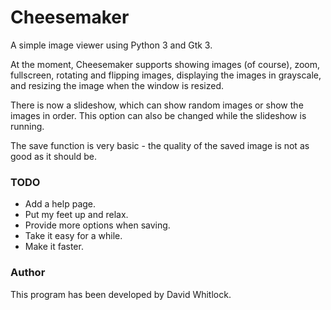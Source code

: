 # Cheesemaker

A simple image viewer using Python 3 and Gtk 3.

At the moment, Cheesemaker supports showing images (of course), zoom, fullscreen, rotating and flipping images, displaying the images in grayscale, and resizing the image when the window is resized.

There is now a slideshow, which can show random images or show the images in order. This option can also be changed while the slideshow is running.

The save function is very basic - the quality of the saved image is not as good as it should be.

### TODO

* Add a help page.
* Put my feet up and relax.
* Provide more options when saving.
* Take it easy for a while.
* Make it faster.

### Author

This program has been developed by David Whitlock.
